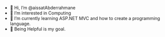 - 👋 Hi, I’m @aissatAbderrahmane
- 👀 I’m interested in Computing
- 🌱 I’m currently learning ASP.NET MVC and how to create a programming language.
- 💞️ Being Helpful is my goal.


